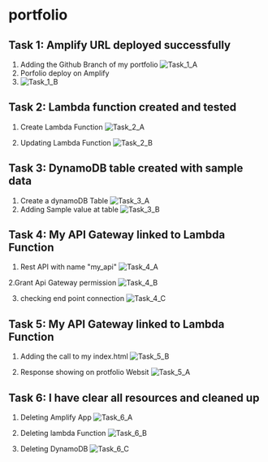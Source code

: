 # portfolio
## Task 1: Amplify URL deployed successfully
1. Adding the Github Branch of my portfolio
![Task_1_A](https://github.com/user-attachments/assets/b531a3f6-d61e-49a2-87ca-2d2053fed45a)
2. Porfolio deploy on Amplify
3. ![Task_1_B](https://github.com/user-attachments/assets/80874d5b-d9f2-4118-91b4-1cba0de4e5be)

## Task 2: Lambda function created and tested
1. Create Lambda Function
![Task_2_A](https://github.com/user-attachments/assets/ff7e52a7-5ad5-4779-a62f-079606566aa2)

2. Updating Lambda Function
![Task_2_B](https://github.com/user-attachments/assets/a338bb20-799c-445e-9427-88bba383c102)

## Task 3: DynamoDB table created with sample data
1. Create a dynamoDB Table
![Task_3_A](https://github.com/user-attachments/assets/b730d045-66d2-4b10-8a43-7ee5eb7ae76e)
2. Adding Sample value at table
![Task_3_B](https://github.com/user-attachments/assets/32f6fe5c-0250-4e98-8c09-235ddaeec853)

## Task 4: My API Gateway linked to Lambda Function
1. Rest API with name "my_api"
![Task_4_A](https://github.com/user-attachments/assets/4fb48a1b-a713-4f49-8fe1-4fd918d0c7af)

2.Grant Api Gateway permission
![Task_4_B](https://github.com/user-attachments/assets/76da26b4-34c2-4639-8371-d2e87121aed3)

3. checking end point connection
![Task_4_C](https://github.com/user-attachments/assets/7b26a396-841c-4da9-8baf-1fbb06504924)

## Task 5: My API Gateway linked to Lambda Function

1. Adding the call to my index.html
![Task_5_B](https://github.com/user-attachments/assets/60db3850-681d-4dc8-b5aa-79616ce53e68)

2. Response showing on protfolio Websit
![Task_5_A](https://github.com/user-attachments/assets/4b7f53d0-74b4-4f4c-a078-5f1e4e919632)

## Task 6: I have clear all resources and cleaned up
1. Deleting Amplify App
![Task_6_A](https://github.com/user-attachments/assets/fece90ed-380c-4517-9957-12af5fb9c42a)

2. Deleting lambda Function
![Task_6_B](https://github.com/user-attachments/assets/6c92f82d-cd32-45c6-b6ad-092b93c9beb4)

3. Deleting DynamoDB
![Task_6_C](https://github.com/user-attachments/assets/229541e9-31e2-493c-960d-d528493e4fa0)













